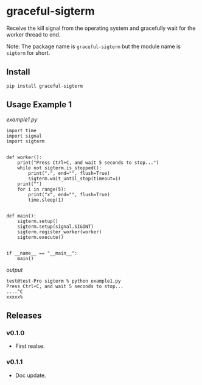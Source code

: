 # graceful-sigterm

Receive the kill signal from the operating system and gracefully wait for the worker thread to end.

Note: The package name is `graceful-sigterm` but the module name is `sigterm` for short.

## Install

```
pip install graceful-sigterm
```

## Usage Example 1

*example1.py*

```
import time
import signal
import sigterm


def worker():
    print("Press Ctrl+C, and wait 5 seconds to stop...")
    while not sigterm.is_stopped():
        print(".", end="", flush=True)
        sigterm.wait_until_stop(timeout=1)
    print("")
    for i in range(5):
        print("x", end="", flush=True)
        time.sleep(1)


def main():
    sigterm.setup()
    sigterm.setup(signal.SIGINT)
    sigterm.register_worker(worker)
    sigterm.execute()


if __name__ == "__main__":
    main()
```

*output*

```
test@test-Pro sigterm % python example1.py
Press Ctrl+C, and wait 5 seconds to stop...
....^C
xxxxx%      
```


## Releases

### v0.1.0

- First realse.

### v0.1.1

- Doc update.
